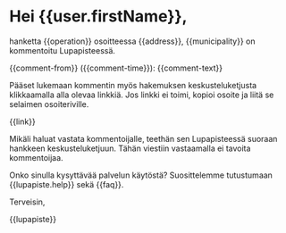# Hei {{user.firstName}},

hanketta {{operation}} osoitteessa {{address}}, {{municipality}} on kommentoitu Lupapisteess&auml;. 

{{comment-from}} ({{comment-time}}):
{{comment-text}}

P&auml;&auml;set lukemaan kommentin my&ouml;s hakemuksen keskusteluketjusta klikkaamalla alla olevaa linkki&auml;. Jos linkki ei toimi, kopioi osoite ja liit&auml; se selaimen osoiteriville.

{{link}}

Mik&auml;li haluat vastata kommentoijalle, teeth&auml;n sen Lupapisteess&auml; suoraan hankkeen keskusteluketjuun. T&auml;h&auml;n viestiin vastaamalla ei tavoita kommentoijaa.

Onko sinulla kysytt&auml;v&auml;&auml; palvelun k&auml;yt&ouml;st&auml;? Suosittelemme tutustumaan {{lupapiste.help}} sek&auml; {{faq}}.

Terveisin,

{{lupapiste}}